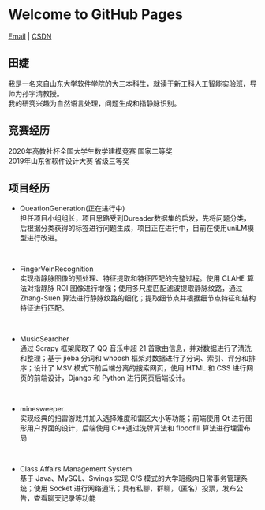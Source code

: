 # Welcome to GitHub Pages
[Email](mailto:ti_anjie@126.com) | [CSDN](https://blog.csdn.net/weixin_43445661?spm=1000.2115.3001.5343)
## 田婕
我是一名来自山东大学软件学院的大三本科生，就读于新工科人工智能实验班，导师为孙宇清教授。<br/>
我的研究兴趣为自然语言处理，问题生成和指静脉识别。
## 竞赛经历
2020年高教社杯全国大学生数学建模竞赛 国家二等奖  
2019年山东省软件设计大赛 省级三等奖
## 项目经历
- QueationGeneration(正在进行中)<br/>
担任项目小组组长，项目思路受到Dureader数据集的启发，先将问题分类，后根据分类获得的标签进行问题生成，项目正在进行中，目前在使用uniLM模型进行改进。
<br/>

- FingerVeinRecognition<br/>
实现指静脉图像的预处理、特征提取和特征匹配的完整过程。使用 CLAHE 算法对指静脉 ROI 图像进行增强；使用多尺度匹配滤波提取静脉纹路，通过 Zhang-Suen 算法进行静脉纹路的细化；提取细节点并根据细节点特征和结构特征进行匹配。
<br/>

- MusicSearcher<br/>
通过 Scrapy 框架爬取了 QQ 音乐中超 21 首歌曲信息，并对数据进行了清洗和整理；基于 jieba 分词和 whoosh 框架对数据进行了分词、索引、评分和排序；设计了 MSV 模式下前后端分离的搜索网页，使用 HTML 和 CSS 进行网页的前端设计，Django 和 Python 进行网页后端设计。
<br/>

- minesweeper<br/>
实现经典的扫雷游戏并加入选择难度和雷区大小等功能；前端使用 Qt 进行图形用户界面的设计，后端使用 C++通过洗牌算法和 floodfill 算法进行埋雷布局
<br/>

- Class Affairs Management System<br/>
基于 Java、MySQL、Swings 实现 C/S 模式的大学班级内日常事务管理系统；使用 Socket 进行网络通讯；具有私聊，群聊，（匿名）投票，发布公告，查看聊天记录等功能

